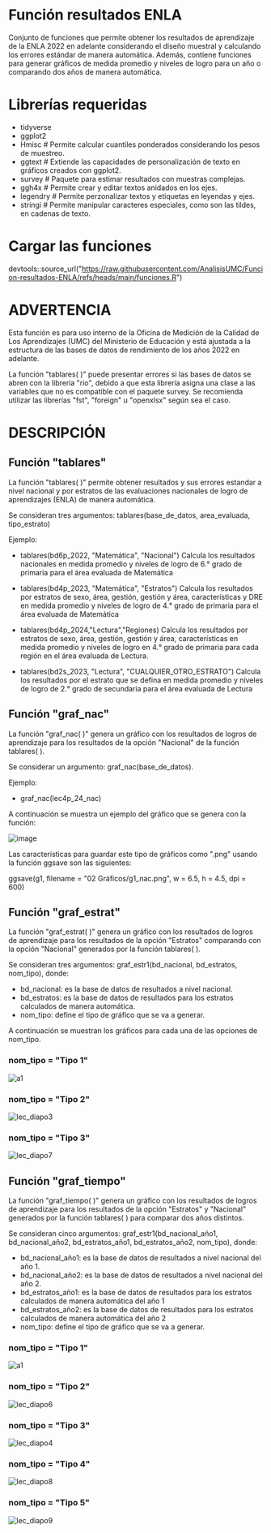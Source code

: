 # Función resultados ENLA
Conjunto de funciones que permite obtener los resultados de aprendizaje de la ENLA 2022 en adelante considerando el diseño muestral y calculando los errores estándar de manera automática. Además, contiene funciones para generar gráficos de medida promedio y niveles de logro para un año o comparando dos años de manera automática.

# Librerías requeridas

- tidyverse
- ggplot2
- Hmisc # Permite calcular cuantiles ponderados considerando los pesos de muestreo.
- ggtext # Extiende las capacidades de personalización de texto en gráficos creados con ggplot2.
- survey # Paquete para estimar resultados con muestras complejas.
- ggh4x # Permite crear y editar textos anidados en los ejes.
- legendry # Permite perzonalizar textos y etiquetas en leyendas y ejes.
- stringi # Permite manipular caracteres especiales, como son las tildes, en cadenas de texto.

# Cargar las funciones

devtools::source_url("https://raw.githubusercontent.com/AnalisisUMC/Funcion-resultados-ENLA/refs/heads/main/funciones.R")

# ADVERTENCIA

Esta función es para uso interno de la Oficina de Medición de la Calidad de Los Aprendizajes (UMC) del Ministerio de Educación y está ajustada a la estructura de las bases de datos de rendimiento de los años 2022 en adelante.

La función "tablares( )" puede presentar errores si las bases de datos se abren con la librería "rio", debido a que esta librería asigna una clase a las variables que no es compatible con el paquete survey. Se recomienda utilizar las librerías "fst", "foreign" u "openxlsx" según sea el caso.

# DESCRIPCIÓN

## Función "tablares"
La función "tablares( )" permite obtener resultados y sus errores estandar a nivel nacional y por estratos de las evaluaciones nacionales de logro de aprendizajes (ENLA) de manera automática.

Se consideran tres argumentos: tablares(base_de_datos, area_evaluada, tipo_estrato)

Ejemplo:

- tablares(bd6p_2022, "Matemática", "Nacional")  Calcula los resultados nacionales en medida promedio y niveles de logro de 6.° grado de primaria para el área evaluada de Matemática 

- tablares(bd4p_2023, "Matemática", "Estratos")  Calcula los resultados por estratos de sexo, área, gestión, gestión y área, características y DRE en medida promedio y niveles de logro de 4.° grado de primaria para el área evaluada de Matemática

- tablares(bd4p_2024,"Lectura","Regiones)  Calcula los resultados por estratos de sexo, área, gestión, gestión y área, características en medida promedio y niveles de logro en 4.° grado de primaria para cada región en el área evaluada de Lectura.

- tablares(bd2s_2023, "Lectura", "CUALQUIER_OTRO_ESTRATO")  Calcula los resultados por el estrato que se defina en medida promedio y niveles de logro de 2.° grado de secundaria para el área evaluada de Lectura 

## Función "graf_nac"
La función "graf_nac( )" genera un gráfico con los resultados de logros de aprendizaje para los resultados de la opción "Nacional" de la función tablares( ).

Se considerar un argumento: graf_nac(base_de_datos).

Ejemplo:

- graf_nac(lec4p_24_nac)

A continuación se muestra un ejemplo del gráfico que se genera con la función:

![image](https://github.com/user-attachments/assets/e94cd860-786d-4cce-9b85-3feb975076ab)

Las características para guardar este tipo de gráficos como ".png" usando la función ggsave son las siguientes:

ggsave(g1, 
filename = "02 Gráficos/g1_nac.png", 
w = 6.5, 
h = 4.5, 
dpi = 600)

## Función "graf_estrat"

La función "graf_estrat( )" genera un gráfico con los resultados de logros de aprendizaje para los resultados de la opción "Estratos" comparando con la opción "Nacional" generados por la función tablares( ).

Se consideran tres argumentos: graf_estr1(bd_nacional, bd_estratos, nom_tipo), donde:

- bd_nacional: es la base de datos de resultados a nivel nacional.
- bd_estratos: es la base de datos de resultados para los estratos calculados de manera automática.
- nom_tipo: define el tipo de gráfico que se va a generar.

A continuación se muestran los gráficos para cada una de las opciones de nom_tipo.

### nom_tipo = "Tipo 1"

![a1](https://github.com/user-attachments/assets/4ef441a3-74f8-4176-b315-dc55bd56c9cb)

### nom_tipo = "Tipo 2"

![lec_diapo3](https://github.com/user-attachments/assets/3f0caf80-d2ef-41f3-9752-e95d65ab5668)

### nom_tipo = "Tipo 3"

![lec_diapo7](https://github.com/user-attachments/assets/59264233-c803-4fba-983d-d9274b16a31f)

## Función "graf_tiempo"

La función "graf_tiempo( )" genera un gráfico con los resultados de logros de aprendizaje para los resultados de la opción "Estratos" y "Nacional" generados por la función tablares( ) para comparar dos años distintos.

Se consideran cinco argumentos: graf_estr1(bd_nacional_año1, bd_nacional_año2, bd_estratos_año1, bd_estratos_año2, nom_tipo), donde:

- bd_nacional_año1: es la base de datos de resultados a nivel nacional del año 1.
- bd_nacional_año2: es la base de datos de resultados a nivel nacional del año 2. 
- bd_estratos_año1: es la base de datos de resultados para los estratos calculados de manera automática del año 1
- bd_estratos_año2: es la base de datos de resultados para los estratos calculados de manera automática del año 2
- nom_tipo: define el tipo de gráfico que se va a generar.

### nom_tipo = "Tipo 1"

![a1](https://github.com/user-attachments/assets/1166d89b-3048-4d2c-b0a9-0a1ea36c140c)

### nom_tipo = "Tipo 2"

![lec_diapo6](https://github.com/user-attachments/assets/b586dd84-5552-4eef-97e4-e45d1e648dd2)

### nom_tipo = "Tipo 3"

![lec_diapo4](https://github.com/user-attachments/assets/dab8ad23-f669-4ee8-922c-5fadb5ada54e)

### nom_tipo = "Tipo 4"

![lec_diapo8](https://github.com/user-attachments/assets/6295dd2f-e9a0-4eb8-9d48-fd98b3bca919)

### nom_tipo = "Tipo 5"

![lec_diapo9](https://github.com/user-attachments/assets/deeb80b2-a64e-4683-8d41-6169c1fea948)
